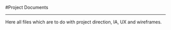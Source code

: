 #Project Documents
_____

Here all files which are to do with project direction, IA, UX and wireframes.